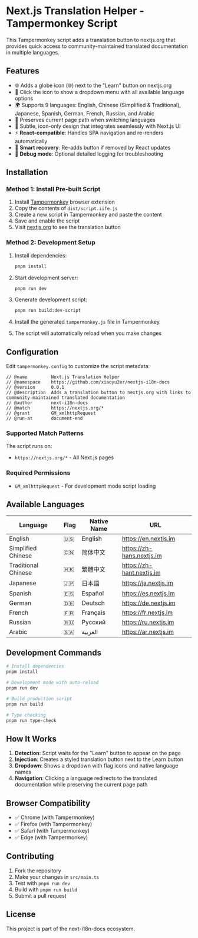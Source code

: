# Next.js Translation Helper - Tampermonkey Script

This Tampermonkey script adds a translation button to nextjs.org that provides quick access to community-maintained translated documentation in multiple languages.

## Features

- 🌐 Adds a globe icon (🌐) next to the "Learn" button on nextjs.org
- 🎯 Click the icon to show a dropdown menu with all available language options
- 🌍 Supports 9 languages: English, Chinese (Simplified & Traditional), Japanese, Spanish, German, French, Russian, and Arabic
- 🚀 Preserves current page path when switching languages
- 💫 Subtle, icon-only design that integrates seamlessly with Next.js UI
- ⚡ **React-compatible**: Handles SPA navigation and re-renders automatically
- 🔄 **Smart recovery**: Re-adds button if removed by React updates
- 🐛 **Debug mode**: Optional detailed logging for troubleshooting

## Installation

### Method 1: Install Pre-built Script

1. Install [Tampermonkey](https://tampermonkey.net/) browser extension
2. Copy the contents of `dist/script.iife.js` 
3. Create a new script in Tampermonkey and paste the content
4. Save and enable the script
5. Visit [nextjs.org](https://nextjs.org) to see the translation button

### Method 2: Development Setup

1. Install dependencies:
   ```bash
   pnpm install
   ```

2. Start development server:
   ```bash
   pnpm run dev
   ```

3. Generate development script:
   ```bash
   pnpm run build:dev-script
   ```

4. Install the generated `tampermonkey.js` file in Tampermonkey
5. The script will automatically reload when you make changes

## Configuration

Edit `tampermonkey.config` to customize the script metadata:

```
// @name         Next.js Translation Helper
// @namespace    https://github.com/xiaoyu2er/nextjs-i18n-docs
// @version      0.0.1
// @description  Adds a translation button to nextjs.org with links to community-maintained translated documentation
// @author       next-i18n-docs
// @match        https://nextjs.org/*
// @grant        GM_xmlhttpRequest
// @run-at       document-end
```

### Supported Match Patterns

The script runs on:
- `https://nextjs.org/*` - All Next.js pages

### Required Permissions

- `GM_xmlhttpRequest` - For development mode script loading

## Available Languages

| Language | Flag | Native Name | URL |
|----------|------|-------------|-----|
| English | 🇺🇸 | English | https://en.nextjs.im |
| Simplified Chinese | 🇨🇳 | 简体中文 | https://zh-hans.nextjs.im |
| Traditional Chinese | 🇭🇰 | 繁體中文 | https://zh-hant.nextjs.im |
| Japanese | 🇯🇵 | 日本語 | https://ja.nextjs.im |
| Spanish | 🇪🇸 | Español | https://es.nextjs.im |
| German | 🇩🇪 | Deutsch | https://de.nextjs.im |
| French | 🇫🇷 | Français | https://fr.nextjs.im |
| Russian | 🇷🇺 | Русский | https://ru.nextjs.im |
| Arabic | 🇸🇦 | العربية | https://ar.nextjs.im |

## Development Commands

```bash
# Install dependencies
pnpm install

# Development mode with auto-reload
pnpm run dev

# Build production script
pnpm run build

# Type checking
pnpm run type-check
```

## How It Works

1. **Detection**: Script waits for the "Learn" button to appear on the page
2. **Injection**: Creates a styled translation button next to the Learn button
3. **Dropdown**: Shows a dropdown with flag icons and native language names
4. **Navigation**: Clicking a language redirects to the translated documentation while preserving the current page path

## Browser Compatibility

- ✅ Chrome (with Tampermonkey)
- ✅ Firefox (with Tampermonkey) 
- ✅ Safari (with Tampermonkey)
- ✅ Edge (with Tampermonkey)

## Contributing

1. Fork the repository
2. Make your changes in `src/main.ts`
3. Test with `pnpm run dev`
4. Build with `pnpm run build`
5. Submit a pull request

## License

This project is part of the next-i18n-docs ecosystem.
